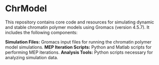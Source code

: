 # ChrModel
This repository contains core code and resources for simulating dynamic and stable chromatin polymer models using Gromacs (version 4.5.7). It includes the following components:

**Simulation Files:** Gromacs input files for running the chromatin polymer model simulations.
**MEP Iteration Scripts:** Python and Matlab scripts for performing MEP iterations.
**Analysis Tools:** Python scripts necessary for analyzing simulation data.
